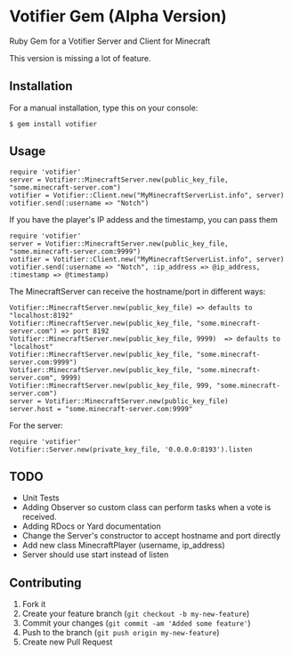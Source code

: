 # Votifier Gem (Alpha Version)

Ruby Gem for a Votifier Server and Client for Minecraft

This version is missing a lot of feature.

## Installation

For a manual installation, type this on your console:

    $ gem install votifier

## Usage

    require 'votifier'
    server = Votifier::MinecraftServer.new(public_key_file, "some.minecraft-server.com")
    votifier = Votifier::Client.new("MyMinecraftServerList.info", server)
    votifier.send(:username => "Notch")

If you have the player's IP addess and the timestamp, you can pass them

    require 'votifier'
    server = Votifier::MinecraftServer.new(public_key_file, "some.minecraft-server.com:9999")
    votifier = Votifier::Client.new("MyMinecraftServerList.info", server)
    votifier.send(:username => "Notch", :ip_address => @ip_address, :timestamp => @timestamp)

The MinecraftServer can receive the hostname/port in different ways:

    Votifier::MinecraftServer.new(public_key_file) => defaults to "localhost:8192"
    Votifier::MinecraftServer.new(public_key_file, "some.minecraft-server.com") => port 8192
    Votifier::MinecraftServer.new(public_key_file, 9999)  => defaults to "localhost"
    Votifier::MinecraftServer.new(public_key_file, "some.minecraft-server.com:9999")
    Votifier::MinecraftServer.new(public_key_file, "some.minecraft-server.com", 9999)
    Votifier::MinecraftServer.new(public_key_file, 999, "some.minecraft-server.com")
    server = Votifier::MinecraftServer.new(public_key_file)
    server.host = "some.minecraft-server.com:9999"

For the server:

    require 'votifier'
    Votifier::Server.new(private_key_file, '0.0.0.0:8193').listen

## TODO

* Unit Tests
* Adding Observer so custom class can perform tasks when a vote is received.
* Adding RDocs or Yard documentation
* Change the Server's constructor to accept hostname and port directly
* Add new class MinecraftPlayer (username, ip_address)
* Server should use start instead of listen

## Contributing

1. Fork it
2. Create your feature branch (`git checkout -b my-new-feature`)
3. Commit your changes (`git commit -am 'Added some feature'`)
4. Push to the branch (`git push origin my-new-feature`)
5. Create new Pull Request
